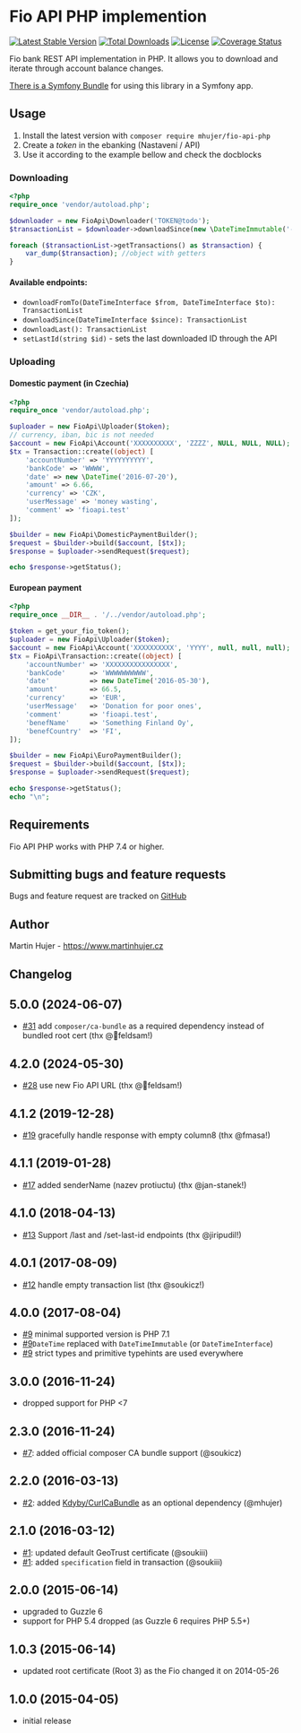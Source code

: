 # Fio API PHP implemention

[![Latest Stable Version](https://poser.pugx.org/mhujer/fio-api-php/version.png)](https://packagist.org/packages/mhujer/fio-api-php) [![Total Downloads](https://poser.pugx.org/mhujer/fio-api-php/downloads.png)](https://packagist.org/packages/mhujer/fio-api-php) [![License](https://poser.pugx.org/mhujer/fio-api-php/license.svg)](https://packagist.org/packages/mhujer/fio-api-php) [![Coverage Status](https://coveralls.io/repos/mhujer/fio-api-php/badge.svg?branch=master)](https://coveralls.io/r/mhujer/fio-api-php?branch=master)

Fio bank REST API implementation in PHP. It allows you to download and iterate through account balance changes.

[There is a Symfony Bundle](https://github.com/mhujer/fio-api-bundle) for using this library in a Symfony app.

Usage
----
1. Install the latest version with `composer require mhujer/fio-api-php`
2. Create a *token* in the ebanking (Nastavení / API)
3. Use it according to the example bellow and check the docblocks

### Downloading 
```php
<?php
require_once 'vendor/autoload.php';

$downloader = new FioApi\Downloader('TOKEN@todo');
$transactionList = $downloader->downloadSince(new \DateTimeImmutable('-1 week'));

foreach ($transactionList->getTransactions() as $transaction) {
    var_dump($transaction); //object with getters
}

```

#### Available endpoints:
- `downloadFromTo(DateTimeInterface $from, DateTimeInterface $to): TransactionList`
- `downloadSince(DateTimeInterface $since): TransactionList`
- `downloadLast(): TransactionList`
- `setLastId(string $id)` - sets the last downloaded ID through the API

### Uploading

#### Domestic payment (in Czechia)
```php
<?php
require_once 'vendor/autoload.php';

$uploader = new FioApi\Uploader($token);
// currency, iban, bic is not needed
$account = new FioApi\Account('XXXXXXXXXX', 'ZZZZ', NULL, NULL, NULL);
$tx = Transaction::create((object) [
    'accountNumber' => 'YYYYYYYYYY',
    'bankCode' => 'WWWW',
    'date' => new \DateTime('2016-07-20'),
    'amount' => 6.66,
    'currency' => 'CZK',
    'userMessage' => 'money wasting',
    'comment' => 'fioapi.test'
]);

$builder = new FioApi\DomesticPaymentBuilder();
$request = $builder->build($account, [$tx]);
$response = $uploader->sendRequest($request);

echo $response->getStatus();
```

#### European payment
```php
<?php
require_once __DIR__ . '/../vendor/autoload.php';

$token = get_your_fio_token();
$uploader = new FioApi\Uploader($token);
$account = new FioApi\Account('XXXXXXXXXX', 'YYYY', null, null, null);
$tx = FioApi\Transaction::create((object) [
    'accountNumber' => 'XXXXXXXXXXXXXXXX',
    'bankCode'      => 'WWWWWWWWWW',
    'date'          => new DateTime('2016-05-30'),
    'amount'        => 66.5,
    'currency'      => 'EUR',
    'userMessage'   => 'Donation for poor ones',
    'comment'       => 'fioapi.test',
    'benefName'     => 'Something Finland Oy',
    'benefCountry'  => 'FI',
]);

$builder = new FioApi\EuroPaymentBuilder();
$request = $builder->build($account, [$tx]);
$response = $uploader->sendRequest($request);

echo $response->getStatus();
echo "\n";
```


Requirements
------------
Fio API PHP works with PHP 7.4 or higher.

Submitting bugs and feature requests
------------------------------------
Bugs and feature request are tracked on [GitHub](https://github.com/mhujer/fio-api-php/issues)

Author
------
Martin Hujer - <https://www.martinhujer.cz>

Changelog
----------

## 5.0.0 (2024-06-07)
- [#31](https://github.com/mhujer/fio-api-php/pull/31) add `composer/ca-bundle` as a required dependency instead of bundled root cert (thx @feldsam!)

## 4.2.0 (2024-05-30)
- [#28](https://github.com/mhujer/fio-api-php/pull/28) use new Fio API URL (thx @feldsam!)

## 4.1.2 (2019-12-28)
- [#19](https://github.com/mhujer/fio-api-php/pull/19) gracefully handle response with empty column8 (thx @fmasa!)

## 4.1.1 (2019-01-28)
- [#17](https://github.com/mhujer/fio-api-php/pull/17) added senderName (nazev protiuctu) (thx @jan-stanek!)

## 4.1.0 (2018-04-13)
- [#13](https://github.com/mhujer/fio-api-php/pull/13) Support /last and /set-last-id endpoints (thx @jiripudil!)

## 4.0.1 (2017-08-09)
- [#12](https://github.com/mhujer/fio-api-php/pull/12) handle empty transaction list  (thx @soukicz!)

## 4.0.0 (2017-08-04)
- [#9](https://github.com/mhujer/fio-api-php/pull/9) minimal supported version is PHP 7.1
- [#9](https://github.com/mhujer/fio-api-php/pull/9)`DateTime` replaced with `DateTimeImmutable` (or `DateTimeInterface`)
- [#9](https://github.com/mhujer/fio-api-php/pull/9) strict types and primitive typehints are used everywhere

## 3.0.0 (2016-11-24)
- dropped support for PHP <7

## 2.3.0 (2016-11-24)
- [#7](https://github.com/mhujer/fio-api-php/pull/7): added official composer CA bundle support (@soukicz)

## 2.2.0 (2016-03-13)
- [#2](https://github.com/mhujer/fio-api-php/pull/2): added [Kdyby/CurlCaBundle](https://github.com/Kdyby/CurlCaBundle)
 	as an optional dependency (@mhujer)

## 2.1.0 (2016-03-12)
- [#1](https://github.com/mhujer/fio-api-php/pull/1): updated default GeoTrust certificate (@soukiii)
- [#1](https://github.com/mhujer/fio-api-php/pull/1): added `specification` field in transaction (@soukiii)

## 2.0.0 (2015-06-14)
- upgraded to Guzzle 6
- support for PHP 5.4 dropped (as Guzzle 6 requires PHP 5.5+)

## 1.0.3 (2015-06-14)
- updated root certificate (Root 3) as the Fio changed it on 2014-05-26

## 1.0.0 (2015-04-05)
- initial release
